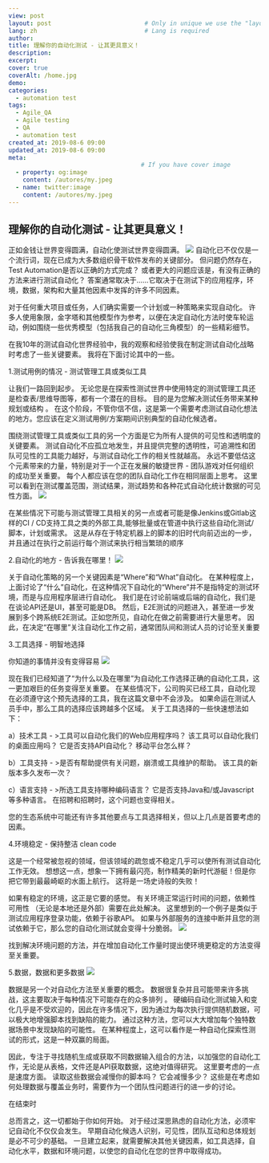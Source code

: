 ```yaml
---
view: post
layout: post                          # Only in unique we use the "layout: post"
lang: zh                              # Lang is required
author: 
title: 理解你的自动化测试 - 让其更具意义！
description: 
excerpt: 
cover: true
coverAlt: /home.jpg
demo: 
categories:
  - automation test
tags: 
  - Agile_QA
  - Agile testing
  - QA
  - automation test
created_at: 2019-08-6 09:00
updated_at: 2019-08-6 09:00
meta:
                                     # If you have cover image
  - property: og:image
    content: /autores/my.jpeg
  - name: twitter:image
    content: /autores/my.jpeg
---
```


## 理解你的自动化测试 - 让其更具意义！
正如金钱让世界变得圆满，自动化使测试世界变得圆满。
![](https://upload-images.jianshu.io/upload_images/3732075-cbae65a3456d8b98.png?imageMogr2/auto-orient/strip%7CimageView2/2/w/1000/format/webp)
自动化已不仅仅是一个流行词，现在已成为大多数组织骨干软件发布的关键部分。 但问题仍然存在，Test Automation是否以正确的方式完成？ 或者更大的问题应该是，有没有正确的方法来进行测试自动化？ 答案通常取决于......它取决于在测试下的应用程序，环境，数据，架构和大量其他因素中发挥的许多不同因素。

对于任何重大项目或任务，人们确实需要一个计划或一种策略来实现自动化。 许多人使用象限，金字塔和其他模型作为参考，以便在决定自动化方法时使车轮运动，例如围绕一些优秀模型（包括我自己的自动化三角模型）的一些精彩细节。 




在我10年的测试自动化世界经验中，我的观察和经验使我在制定测试自动化战略时考虑了一些关键要素。 我将在下面讨论其中的一些。

1.测试用例的情况 - 测试管理工具或类似工具

让我们一路回到起步。 无论您是在探索性测试世界中使用特定的测试管理工具还是检查表/思维导图等，都有一个潜在的目标。 目的是为您解决测试任务带来某种规划或结构 。 在这个阶段，不管你信不信，这是第一个需要考虑测试自动化想法的地方。您应该在定义测试用例/方案期间识别典型的自动化候选者。

围绕测试管理工具或类似工具的另一个方面是它为所有人提供的可见性和透明度的关键要素。 测试自动化不应孤立地发生，并且提供完整的透明性，可追溯性和团队可见性的工具能力越好，与测试自动化工作的相关性就越高。 永远不要低估这个元素带来的力量，特别是对于一个正在发展的敏捷世界 - 团队游戏对任何组织的成功至关重要。 每个人都应该在您的团队自动化工作在相同层面上思考。 这里可以看到在测试覆盖范围，测试结果，测试趋势和各种花式自动化统计数据的可见性方面。
![](https://upload-images.jianshu.io/upload_images/3732075-6290648f132ea7f1.jpg?imageMogr2/auto-orient/strip%7CimageView2/2/w/1000/format/webp)


在某些情况下可能与测试管理工具相关的另一点或者可能是像Jenkins或Gitlab这样的CI / CD支持工具之类的外部工具,能够批量或在管道中执行这些自动化测试/脚本，计划或需求。 这是从存在于特定机器上的脚本的旧时代向前迈出的一步，并且通过在执行之前运行每个测试来执行相当繁琐的顺序

2.自动化的地方 - 告诉我在哪里！
![](https://upload-images.jianshu.io/upload_images/3732075-e03cf22253e81308.jpg?imageMogr2/auto-orient/strip%7CimageView2/2/w/1000/format/webp)


关于自动化策略的另一个关键因素是“Where”和“What”自动化。 在某种程度上，上面讨论了“什么”自动化，在这种情况下自动化的“Where”并不是指特定的测试环境，而是与应用程序层进行自动化。 我们是在讨论前端或后端的自动化，我们是在谈论API还是UI，甚至可能是DB。 然后，E2E测试的问题进入，甚至进一步发展到多个跨系统E2E测试。正如您所见，自动化在做之前需要进行大量思考。 因此，在决定“在哪里”关注自动化工作之前，通常团队间和测试人员的讨论至关重要


3.工具选择 - 明智地选择

你知道的事情并没有变得容易
![](https://upload-images.jianshu.io/upload_images/3732075-398213af4cec5f32.jpg?imageMogr2/auto-orient/strip%7CimageView2/2/w/1000/format/webp)


现在我们已经知道了“为什么以及在哪里”为自动化工作选择正确的自动化工具，这一更加艰巨的任务变得至关重要。 在某些情况下，公司购买已经工具，自动化现在必须遵守这个预先选择的工具，我在这篇文章中不会涉及。 如果命运在测试人员手中，那么工具的选择应该跨越多个区域。 关于工具选择的一些快速想法如下： 

a）技术工具 - >工具可以自动化我们的Web应用程序吗？ 该工具可以自动化我们的桌面应用吗？ 它是否支持API自动化？ 移动平台怎么样？

b）工具支持 - >是否有帮助提供有关问题，崩溃或工具维护的帮助。 该工具的新版本多久发布一次？

c）语言支持 - >所选工具支持哪种编码语言？ 它是否支持Java和/或Javascript等多种语言。 在招聘和招聘时，这个问题也变得相关。


您的生态系统中可能还有许多其他要点与工具选择相关，但以上几点是首要考虑的因素。

4.环境稳定 - 保持整洁 clean code




这是一个经常被忽视的领域，但该领域的疏忽或不稳定几乎可以使所有测试自动化工作无效。 想想这一点，想象一下拥有最闪亮，制作精美的新时代游艇！但是你把它带到最最崎岖的水面上航行。 这将是一场史诗般的失败！

如果有稳定的环境，这正是它要的感觉。 有关环境正常运行时间的问题，依赖性可用性 （无论是本地还是外部）需要在此处解决。 这里想到的一个例子是类似于测试应用程序登录功能，依赖于谷歌API。 如果与外部服务的连接中断并且您的测试依赖于它，那么您的自动化测试就会变得十分脆弱。
![](https://upload-images.jianshu.io/upload_images/3732075-c765ffaed5aa3970.jpg?imageMogr2/auto-orient/strip%7CimageView2/2/w/1000/format/webp)


找到解决环境问题的方法，并在增加自动化工作量时提出使环境更稳定的方法变得至关重要。


5.数据，数据和更多数据
![](https://upload-images.jianshu.io/upload_images/3732075-1c4761efd20eff5e.jpg?imageMogr2/auto-orient/strip%7CimageView2/2/w/1000/format/webp)

数据是另一个对自动化方法至关重要的概念。 数据很复杂并且可能带来许多挑战，这主要取决于每种情况下可能存在的众多排列 。 硬编码自动化测试输入和变化几乎是不受欢迎的，因此在许多情况下，因为通过为每次执行提供随机数据，可以极大地增强脚本找到缺陷的能力。 通过这种方法，您可以大大增加每个独特数据场景中发现缺陷的可能性。 在某种程度上，这可以看作是一种自动化探索性测试的形式，这是一种双赢的局面。

因此，专注于寻找随机生成或获取不同数据输入组合的方法，以加强您的自动化工作，无论是从表格，文件还是API获取数据，这绝对值得研究。 这里要考虑的一点是速度方面。 读取这些数据会减慢你的脚本吗？ 它会减慢多少？ 这些是在考虑如何处理数据与覆盖业务时，需要作为一个团队性问题进行的进一步的讨论。


在结束时

总而言之，这一切都始于你如何开始。 对于经过深思熟虑的自动化方法，必须牢记自动化不仅仅会发生。 早期自动化候选人识别，可见性，团队互动和总体规划是必不可少的基础。 一旦建立起来，就需要解决其他关键因素，如工具选择，自动化水平，数据和环境问题，以使您的自动化在您的世界中取得成功。

